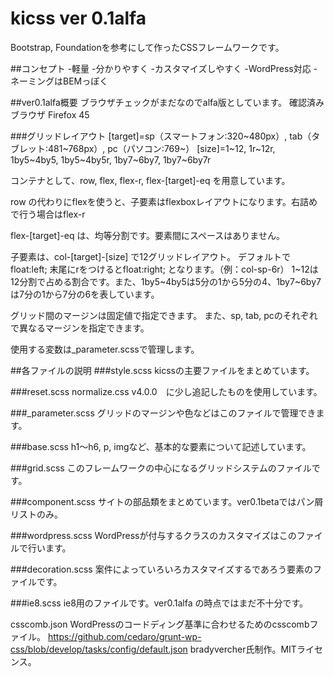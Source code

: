 # kicss ver 0.1alfa
Bootstrap, Foundationを参考にして作ったCSSフレームワークです。

##コンセプト
-軽量
-分かりやすく
-カスタマイズしやすく
-WordPress対応
-ネーミングはBEMっぽく

##ver0.1alfa概要
ブラウザチェックがまだなのでalfa版としています。
確認済みブラウザ
Firefox 45

###グリッドレイアウト
[target]=sp（スマートフォン:320~480px）, tab（タブレット:481~768px）, pc（パソコン:769~）
[size]=1~12, 1r~12r, 1by5~4by5, 1by5~4by5r, 1by7~6by7, 1by7~6by7r

コンテナとして、row, flex, flex-r, flex-[target]-eq を用意しています。

row の代わりにflexを使うと、子要素はflexboxレイアウトになります。右詰めで行う場合はflex-r

flex-[target]-eq は、均等分割です。要素間にスペースはありません。

子要素は、col-[target]-[size] で12グリッドレイアウト。
デフォルトで float:left; 
末尾にrをつけるとfloat:right; となります。（例：col-sp-6r）
1~12は12分割で占める割合です。また、1by5~4by5は5分の1から5分の4、1by7~6by7は7分の1から7分の6を表しています。

グリッド間のマージンは固定値で指定できます。
また、sp, tab, pcのそれぞれで異なるマージンを指定できます。

使用する変数は_parameter.scssで管理します。

##各ファイルの説明
###style.scss
kicssの主要ファイルをまとめています。

###reset.scss
normalize.css v4.0.0　に少し追記したものを使用しています。

###_parameter.scss
グリッドのマージンや色などはこのファイルで管理できます。

###base.scss
h1～h6, p, imgなど、基本的な要素について記述しています。

###grid.scss
このフレームワークの中心になるグリッドシステムのファイルです。

###component.scss
サイトの部品類をまとめています。ver0.1betaではパン屑リストのみ。

###wordpress.scss
WordPressが付与するクラスのカスタマイズはこのファイルで行います。

###decoration.scss
案件によっていろいろカスタマイズするであろう要素のファイルです。

###ie8.scss
ie8用のファイルです。ver0.1alfa の時点ではまだ不十分です。

csscomb.json
WordPressのコードディング基準に合わせるためのcsscombファイル。
https://github.com/cedaro/grunt-wp-css/blob/develop/tasks/config/default.json
bradyvercher氏制作。MITライセンス。
